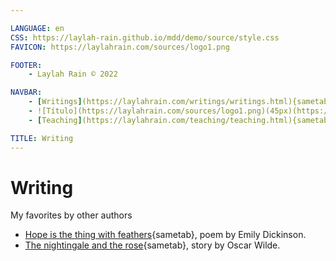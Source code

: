 ```yaml
---

LANGUAGE: en
CSS: https://laylah-rain.github.io/mdd/demo/source/style.css
FAVICON: https://laylahrain.com/sources/logo1.png

FOOTER:
    - Laylah Rain © 2022

NAVBAR:
    - [Writings](https://laylahrain.com/writings/writings.html){sametab}
    - ![Título](https://laylahrain.com/sources/logo1.png)(45px)(https://laylahrain.com){sametab}
    - [Teaching](https://laylahrain.com/teaching/teaching.html){sametab}

TITLE: Writing
---
```



# Writing

My favorites by other authors

- [Hope is the thing with feathers](https://laylahrain.com/hope_is_the_thing_with_feathers/hope_is_the_thing_with_feathers.html){sametab}, poem by Emily Dickinson.
- [The nightingale and the rose](https://laylahrain.com/the_nightingale_and_the_rose/the_nightingale_and_the_rose.html){sametab}, story by Oscar Wilde.


